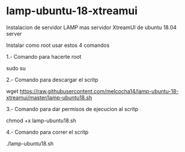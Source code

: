 # lamp-ubuntu-18-xtreamui
Instalacion de servidor LAMP mas servidor XtreamUI de ubuntu 18.04 server

Instalar como root usar estos 4 comandos

1.- Comando para hacerte root

sudo su

2.- Comando para descargar el scritp

wget https://raw.githubusercontent.com/melcocha14/lamp-ubuntu-18-xtreamui/master/lamp-ubuntu18.sh

3.- Comando para dar permisos de ejecucion al scritp

chmod +x lamp-ubuntu18.sh

4.- Comando para correr el scritp

./lamp-ubuntu18.sh


